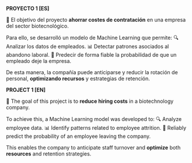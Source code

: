 **PROYECTO 1 [ES]**

🎯 El objetivo del proyecto **ahorrar costes de contratación** en una empresa del sector biotecnológico.

Para ello, se desarrolló un modelo de Machine Learning que permite:
🔍 Analizar los datos de empleados.
📊 Detectar patrones asociados al abandono laboral.
🤖 Predecir de forma fiable la probabilidad de que un empleado deje la empresa.

De esta manera, la compañía puede anticiparse y reducir la rotación de personal, **optimizando recursos** y estrategias de retención.

**PROJECT 1 [EN]**

🎯 The goal of this project is to **reduce hiring costs** in a biotechnology company.

To achieve this, a Machine Learning model was developed to:
🔍 Analyze employee data.
📊 Identify patterns related to employee attrition.
🤖 Reliably predict the probability of an employee leaving the company.

This enables the company to anticipate staff turnover and **optimize** both **resources** and retention strategies.
